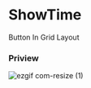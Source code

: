 # ShowTime
Button In Grid Layout


### Priview
![ezgif com-resize (1)](https://user-images.githubusercontent.com/43386555/54909207-3d70ec00-4f1c-11e9-81b3-1b79c68db94c.gif)
